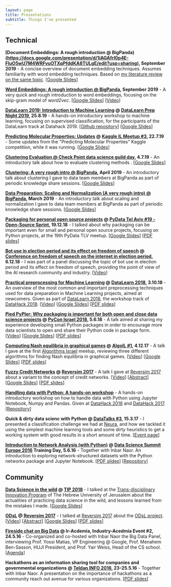 ```yaml
---
layout: page
title: Presentations
subtitle: Things I've presented
---
```


## Technical

**[Document Embeddings: A rough introduction @ BigPanda)(https://docs.google.com/presentation/d/1iAGAfrI0p4E-FIuO5wU7M4WRFvuOTXqPfddKA8TULgE/edit?usp=sharing), September 2019** - A concise overview of document embedding techniques. Assumes familiarity with word embedding techniques. Based on [my literature review on the same topic](https://towardsdatascience.com/document-embedding-techniques-fed3e7a6a25d#d742). [[Google Slides](https://docs.google.com/presentation/d/1iAGAfrI0p4E-FIuO5wU7M4WRFvuOTXqPfddKA8TULgE/edit?usp=sharing)]

**[Word Embeddings: A rough introduction @ BigPanda](https://docs.google.com/presentation/d/1Ymp6JvIdMcdd0jiBr4yOlx4NL-KECB2QJBwKGDCWTdE/edit?usp=sharing), September 2019** - A very quick and rough introduction to word embeddings, focusing on the skip-gram model of *word2vec*. [[Google Slides](https://docs.google.com/presentation/d/1Ymp6JvIdMcdd0jiBr4yOlx4NL-KECB2QJBwKGDCWTdE/edit?usp=sharing)] [[Video](https://www.dropbox.com/sh/05dbutkykhpmlj1/AADKb0SVLDl7qY-DMYH58qZqa?dl=0)]

**[DataLearn 2019: Introduction to Machine Learning](https://github.com/DataHackIL/DataLearn-ML-Intro-2019) @ [DataLearn Prep Night 2019](https://www.meetup.com/DataHack/events/263740425/), 25.8.19** - A hands-on introductory workshop to machine learning, focusing on supervised classification, for the participants of the DataLearn track at Datahack 2019. [[Github repository](https://github.com/DataHackIL/DataLearn-ML-Intro-2019)] [[Google Slides](https://docs.google.com/presentation/d/1l91BYDG6NeWRj7KChI9BjxNTaWWBorEnNGp3SMIMUkw/edit?usp=sharin://docs.google.com/presentation/d/1l91BYDG6NeWRj7KChI9BjxNTaWWBorEnNGp3SMIMUkw/edit?usp=sharing)]

**[Predicting Molecular Properties: Updates](https://docs.google.com/presentation/d/17qJRPay2q11QaTP6SEUHBuPoZZFMc_Xekimwcnovrg0/edit?usp=sharing) @ [Kaggle IL Meetup #3](https://www.meetup.com/DataHack/events/263196907/), 22.7.19** - Some updates from the "Predicting Molecular Properties" Kaggle competition, while it was running. [[Google Slides](https://docs.google.com/presentation/d/17qJRPay2q11QaTP6SEUHBuPoZZFMc_Xekimwcnovrg0/edit?usp=sharing)]

**[Clustering Evaluation @ Check Point data science guild day](https://docs.google.com/presentation/d/1gbg8ittEJ4ZbW3pioEyLp4LEJBMQHNAjjcsrHGnjoug/edit?usp=sharing), 4.7.19** - An introductory talk about how to evaluate clustering methods . [[Google Slides](https://docs.google.com/presentation/d/1gbg8ittEJ4ZbW3pioEyLp4LEJBMQHNAjjcsrHGnjoug/edit?usp=sharing)]

**[Clustering: A very rough intro @ BigPanda](https://docs.google.com/presentation/d/1FRoKAo2on_WwVjRrH1UphMw9yXXhH3DV8K__izGK3nM/edit?usp=sharing), April 2019** - An introductory talk about clustering I gave to data team members at BigPanda as part of periodic knowledge share sessions. [[Google Slides](https://docs.google.com/presentation/d/1FRoKAo2on_WwVjRrH1UphMw9yXXhH3DV8K__izGK3nM/edit?usp=sharing)]

**[Data Preparation: Scaling and Normalization (A very rough intro) @ BigPanda](https://docs.google.com/presentation/d/1tj3lZW9u1bz-HGMLuvuglr6Axo-CY8-1nYVraK3_pLU/edit?usp=sharing), March 2019** - An introductory talk about scaling and normalization I gave to data team members at BigPanda as part of periodic knowledge share sessions. [[Google Slides](https://docs.google.com/presentation/d/1tj3lZW9u1bz-HGMLuvuglr6Axo-CY8-1nYVraK3_pLU/edit?usp=sharing)]

**[Packaging for personal open source projects](https://docs.google.com/presentation/d/1MSAMPOF1cNwWJVYnf2sof-MlmOyD5a2crHPmczB8pR8/edit?usp=sharing) @ [PyData Tel Aviv #19 - Open-Source Sprint](https://www.meetup.com/PyData-Tel-Aviv/events/256401399/), 19.12.18** - I talked about why packaging can be important even for small and personal open source projects, focusing on Python projects, at the 19th PyData TLV meetup. [[Google Slides](https://docs.google.com/presentation/d/1MSAMPOF1cNwWJVYnf2sof-MlmOyD5a2crHPmczB8pR8/edit?usp=sharing)] [[PDF slides](https://drive.google.com/file/d/1o10jwOxYR_6w4nDPNmWSHZbv6xwISnf4/view?usp=sharing)]

**[Bot use in election period and its effect on freedom of speech](http://law.haifa.ac.il/images/eventDocs/hofeshPROG.jpg) @ [Conference on freedom of speech on the internet in election period](http://law.haifa.ac.il/images/eventDocs/hofeshPROG.jpg), 6.12.18** - I was part of a panel discussing the topic of bot use in election period and its effect on freedom of speech, providing the point of view of the AI research community and industry. [[Video](https://www.youtube.com/watch?v=K9h75d8u400)]

**[Practical preprocessing for Machine Learning](https://github.com/DataHackIL/DataWorkshops/blob/master/DataHack2018/Preprocessing%20For%20ML%20-%20DataLearn%2018.pdf) @ [DataLearn 2018](https://github.com/DataHackIL/DataWorkshops#datahack-2018-datalearn-the-workshop-track), 3.10.18** - An overview of the most common and important preprocessing techniques used for data preparation in Machine Learning projects, aimed at newcomers. Given as part of [DataLearn 2018](https://www.datahack.org.il/datalearn), the workshop track of [DataHack 2018](https://www.datahack.org.il/). [[Video](https://www.youtube.com/watch?v=uIYzh4bjiFw&index=3&list=PLZYkt7161wELtg6MdiN9iUdNK5u-OceBx&t=351s)] [[Google Slides](https://docs.google.com/presentation/d/1DyyN8Jd-pofRG0SIyr4Bsm3yHxKsFILTCpi8Vq3Zb60/)] [[PDF slides](https://github.com/DataHackIL/DataWorkshops/blob/master/DataHack2018/Preprocessing%20For%20ML%20-%20DataLearn%2018.pdf)]

**[Pied PyPIer: Why packaging is important for both open and close data science projects](https://www.youtube.com/watch?v=QPxfWCSkudE) @ [PyCon Israel 2018](https://il.pycon.org/2018/en/), 5.6.18** - A talk aimed at sharing my experience developing small Python packages in order to encourage more data scientists to open and share their Python code in package form. [[Video](https://www.youtube.com/watch?v=QPxfWCSkudE)] [[Google Slides](https://docs.google.com/presentation/d/1gT5hXz1q0LdvdFi1mI8RON0ccrzUafckquN-3ssan_0/edit?usp=sharing)] [[PDF slides](https://drive.google.com/open?id=14ZWSGKKxMl5FLXZfYdAUybd_mv3WHKGd)]

**[Computing Nash equilibria in graphical games](https://www.youtube.com/watch?v=pbux2WcIg70) @ [AlgoIL #1](https://www.meetup.com/Algorithms-Israel/events/245101636/), 4.12.17** - A talk I gave at the first [Algorithms Israel](https://www.meetup.com/Algorithms-Israel) meetup, reviewing three different algorithms for finding Nash equilibria in graphical games. [[Video](https://www.youtube.com/watch?v=pbux2WcIg70)] [[Google Slides](https://docs.google.com/presentation/d/1RqYqizMuBJv1dQKwIPIVwNdiQd99ex6LwHtdXheBLLA/edit?usp=sharing)] [[PDF slides](https://drive.google.com/file/d/19XxL5997WsBz9Cd8ASTpBRg1tSA3ZMHy/view?usp=sharing)]

**[Fuzzy Credit Networks](https://www.youtube.com/watch?v=a_bpEelXfG0) @ [Reversim 2017](https://summit2017.reversim.com/)** - A talk I gave at [Reversim 2017](https://summit2017.reversim.com/) about a variant to the concept of credit networks. [[Video](https://www.youtube.com/watch?v=a_bpEelXfG0)] [[Abstract](https://summit2017.reversim.com/session/3c0885c7-3857-b68b-d283-24ed216a316f)] [[Google Slides](https://docs.google.com/presentation/d/1e4WdkVnXWdrg7isx73lDnr1cu_oIKi0AwJxw3eja3GA/edit?usp=sharing)] [[PDF slides](https://drive.google.com/file/d/0B3IYTOSJm0hOUWRMeEE0ZlhFVkk/view?usp=sharing)]

**[Handling data with Python: A hands-on workshop](https://github.com/DataHackIL/handling_data_with_python_datahack_workshop)** - A hands-on introductory workshop on how to handle data with Python using Jupyter Notebook, Numpy and Pandas. Given at [DataHack 2016](http://datahack-il.com/2016/) and [DataHack 2017](http://datahack-il.com/). [[Repository](https://github.com/DataHackIL/handling_data_with_python_datahack_workshop)]

**Quick & dirty data scienc with Python @ [DataTalks #3](https://www.meetup.com/DataHack/events/237926275/), 15.3.17** - I presented a classification challenge we had at [Neura](https://www.theneura.com/), and how we tackled it using the simplest machine learning tools and some dirty heuristics to get a working system with good results in a short amount of time. [[Event page](https://www.meetup.com/DataHack/events/237926275/)] 

**[Introduction to Network Analysis (with Python)](https://github.com/shaypal5/exploring_networks_with_python_intro) @ [Data Science Summit Europe 2016](https://www.xing-events.com/dataeu2016.html) Training Day, 5.6.16** - Together with Inbar Naor. An introduction to exploring network-structured datasets with the Python networkx package and Jupyter Notebook. [[PDF slides](https://www.dropbox.com/s/rbmxu3u98ysuomj/Introduction%20to%20Network%20Analysis%20%5BData%20Science%20Summit%202016%20Workshop%5D.pdf?dl=0)] [[Repository](https://github.com/shaypal5/exploring_networks_with_python_intro)]


## Community

**[Data Science in the wild](https://docs.google.com/presentation/d/1_0aIhkJCyXFfKtlfb5gW-MDBY29YkFWJN4PzWTQ77Gg/edit?usp=sharing) @ [TIP 2018](http://transdisciplinary-innovation.com/)** - I talked at the [Trans-disciplinary Innovation Program](http://transdisciplinary-innovation.com/) of The Hebrew University of Jerusalem about the actualities of practicing data science in the wild, and lessons learned from the mistakes I made. [[Google Slides](https://docs.google.com/presentation/d/1_0aIhkJCyXFfKtlfb5gW-MDBY29YkFWJN4PzWTQ77Gg/edit?usp=sharing)]

**[ODsL](https://odsl.github.io/) @ [Reversim 2017](https://summit2017.reversim.com/)** - I talked at [Reversim 2017](https://summit2017.reversim.com/) about the [ODsL project](https://odsl.github.io/). [[Video](https://www.youtube.com/watch?v=a_bpEelXfG0&list=PLqXy0aX6TzQrRE_sAtkqBsJAdFQOGme8O&index=32)] [[Abstract](https://summit2017.reversim.com/session/5ffe1f3f-137a-405a-c420-08816400cc8e)] [[Google Slides](https://docs.google.com/presentation/d/1G1eonyxCapnCbklfnlfmXBpfs9r29ANcTQBWATGej28/edit?usp=sharing)] [[PDF slides](https://drive.google.com/file/d/0B3IYTOSJm0hOR2ZrVW9UMEVEZXc/view?usp=sharing)]

**[Fireside chat on Big Data](https://www.dropbox.com/s/wm0li3z3w4mnpkt/ir_academia_datahack_event.pdf?dl=0) @ Ir-Acdemia, Industry-Acedmia Event #2, 24.5.16** - Co-organized and co-hosted with Inbar Naor the Big Data Panel, interviewing Prof. Yossi Matias, VP Engineering @ Google, Prof. Menahem Ben-Sasson, HUJI President, and Prof. Yair Weiss, Head of the CS school. [[Agenda](https://www.dropbox.com/s/wm0li3z3w4mnpkt/ir_academia_datahack_event.pdf?dl=0)]

**Hackathons as an information sharing tool for companies and governmental organizations @ [Teldan INFO 2016](http://www.teldan.com/info2016/agenda.html), 23-25.5.16** - Together with Inbar Naor. A presentation on the importance of hackathons as a community reach out avenue for various organizations. [[PDF slides](https://u4070062.dl.dropboxusercontent.com/u/4070062/Presentations/Teldan%20Conf%202016%20-%20Hackathons%20as%20a%20tool%20for%20knowledge%20transfer.pdf)]
